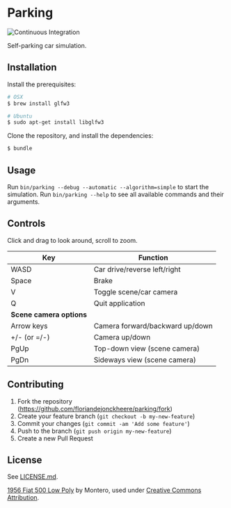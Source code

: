 # Parking

![Continuous Integration](https://github.com/floriandejonckheere/parking/workflows/Continuous%20Integration/badge.svg)

Self-parking car simulation.

## Installation

Install the prerequisites:

```sh
# OSX
$ brew install glfw3

# Ubuntu
$ sudo apt-get install libglfw3
```
Clone the repository, and install the dependencies:

```sh
$ bundle
```

## Usage

Run `bin/parking --debug --automatic --algorithm=simple` to start the simulation.
Run `bin/parking --help` to see all available commands and their arguments.

## Controls

Click and drag to look around, scroll to zoom.

| **Key**                  | **Function**                    |
|--------------------------|---------------------------------|
| WASD                     | Car drive/reverse left/right    |
| Space                    | Brake                           |
| V                        | Toggle scene/car camera         |
| Q                        | Quit application                |
| **Scene camera options** |                                 |
| Arrow keys               | Camera forward/backward up/down |
| +/- (or =/-)             | Camera up/down                  |
| PgUp                     | Top-down view (scene camera)    |
| PgDn                     | Sideways view (scene camera)    |

## Contributing

1. Fork the repository (<https://github.com/floriandejonckheere/parking/fork>)
2. Create your feature branch (`git checkout -b my-new-feature`)
3. Commit your changes (`git commit -am 'Add some feature'`)
4. Push to the branch (`git push origin my-new-feature`)
5. Create a new Pull Request

## License

See [LICENSE.md](LICENSE.md).

[1956 Fiat 500 Low Poly](https://skfb.ly/ooxzE) by Montero, used under [Creative Commons Attribution](http://creativecommons.org/licenses/by/4.0/).
